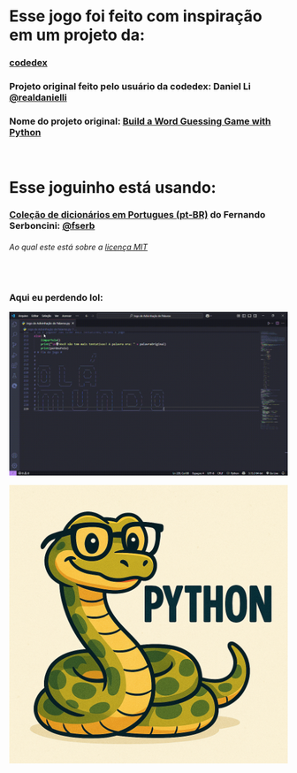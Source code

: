 # Esse jogo foi feito com inspiração em um projeto da:
### [codedex](https://github.com/codedex-io)

### Projeto original feito pelo usuário da codedex: Daniel Li [@realdanielli](https://www.codedex.io/@realdanielli)
### Nome do projeto original: [Build a Word Guessing Game with Python](https://www.codedex.io/projects/build-a-word-guessing-game-with-python)

<br>

# Esse joguinho está usando:
### [Coleção de dicionários em Portugues (pt-BR)](https://github.com/fserb/pt-br) do Fernando Serboncini: [@fserb](https://github.com/fserb)
###### Ao qual este está sobre a [licença MIT](DICTIONARY-LICENSE.txt)

<br>

### Aqui eu perdendo lol:
![Uma gameplay de um usuário perdendo](Jogo-de-Adivinhação-de-Palavras.gif)

![Um desenho de uma cobrinha estilo cartoon, com a palavra python do lado](python-literalmente.png)
